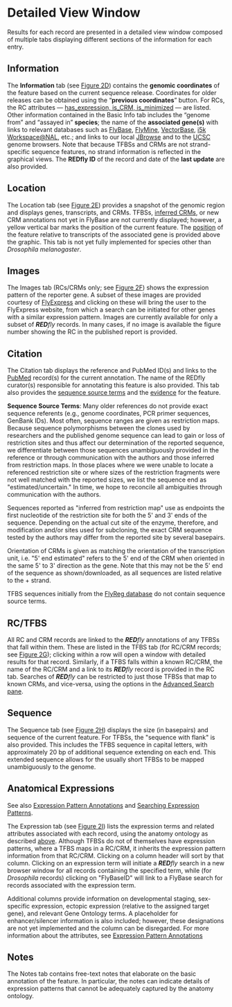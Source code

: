 # Detailed View Window

Results for each record are presented in a detailed view window composed of multiple tabs displaying different sections of the information for each entry.

## Information

The **Information** tab (see [Figure 2D](figures.md#figure-2)) contains the **genomic coordinates** of the feature based on the current sequence release. Coordinates for older releases can be obtained using the “**previous coordinates**” button. For RCs, the RC attributes — [has\_expression, is\_CRM, is\_minimized](data-types.md#reporter-constructs) — are listed. Other information contained in the Basic Info tab includes the “genome from” and “assayed in” **species**; the name of the **associated gene(s)** with links to relevant databases such as [FlyBase](http://flybase.org), [FlyMine](http://www.flymine.org), [VectorBase](https://www.vectorbase.org), [i5k Workspace@NAL](https://i5k.nal.usda.gov), etc.; and links to our local [JBrowse](http://128.205.11.6/jbrowse) and to the [UCSC](http://genome.ucsc.edu/cgi-bin/hgGateway) genome browsers. Note that because TFBSs and CRMs are not strand-specific sequence features, no strand information is reflected in the graphical views. The **REDfly ID** of the record and date of the **last update** are also provided.

## Location

The Location tab (see [Figure 2E](figures.md#figure-2)) provides a snapshot of the genomic region and displays genes, transcripts, and CRMs. TFBSs, [inferred CRMs](data-types.md#inferred-crms), or new CRM annotations not yet in FlyBase are not currently displayed; however, a yellow vertical bar marks the position of the current feature. The [position](search-pane.md#position) of the feature relative to transcripts of the associated gene is provided above the graphic. This tab is not yet fully implemented for species other than _Drosophila melanogaster_.

## Images

The Images tab (RCs/CRMs only; see [Figure 2F](figures.md#figure-2)) shows the expression pattern of the reporter gene. A subset of these images are provided courtesy of [FlyExpress](http://www.flyexpress.net) and clicking on these will bring the user to the FlyExpress website, from which a search can be initiated for other genes with a similar expression pattern. Images are currently available for only a subset of _**RED**fly_ records. In many cases, if no image is available the figure number showing the RC in the published report is provided.

## Citation

The Citation tab displays the reference and PubMed ID(s) and links to the [PubMed](http://www.ncbi.nlm.nih.gov/pubmed/) record(s) for the current annotation. The name of the REDfly curator(s) responsible for annotating this feature is also provided. This tab also provides the [sequence source terms](detailed-view-window.md#citationevidence) and the [evidence](detailed-view-window.md#citationevidence) for the feature.

**Sequence Source Terms**: Many older references do not provide exact sequence referents (e.g., genome coordinates, PCR primer sequences, GenBank IDs). Most often, sequence ranges are given as restriction maps. Because sequence polymorphisms between the clones used by researchers and the published genome sequence can lead to gain or loss of restriction sites and thus affect our determination of the reported sequence, we differentiate between those sequences unambiguously provided in the reference or through communication with the authors and those inferred from restriction maps. In those places where we were unable to locate a referenced restriction site or where sizes of the restriction fragments were not well matched with the reported sizes, we list the sequence end as "estimated/uncertain." In time, we hope to reconcile all ambiguities through communication with the authors.

Sequences reported as "inferred from restriction map" use as endpoints the first nucleotide of the restriction site for both the 5' and 3' ends of the sequence. Depending on the actual cut site of the enzyme, therefore, and modification and/or sites used for subcloning, the exact CRM sequence tested by the authors may differ from the reported site by several basepairs.

Orientation of CRMs is given as matching the orientation of the transcription unit, i.e. "5' end estimated" refers to the 5' end of the CRM when oriented in the same 5' to 3' direction as the gene. Note that this may not be the 5' end of the sequence as shown/downloaded, as all sequences are listed relative to the + strand.

TFBS sequences initially from the [FlyReg database](https://academic.oup.com/bioinformatics/article/21/8/1747/249595) do not contain sequence source terms.

## RC/TFBS

All RC and CRM records are linked to the _**RED**fly_ annotations of any TFBSs that fall within them. These are listed in the TFBS tab (for RC/CRM records; see [Figure 2G](figures.md#figure-2)); clicking within a row will open a window with detailed results for that record. Similarly, if a TFBS falls within a known RC/CRM, the name of the RC/CRM and a link to its _**RED**fly_ record is provided in the RC tab. Searches of _**RED**fly_ can be restricted to just those TFBSs that map to known CRMs, and vice-versa, using the options in the [Advanced Search pane](search-pane.md#advanced-search).

## Sequence

The Sequence tab (see [Figure 2H](figures.md#figure-2)) displays the size (in basepairs) and sequence of the current feature. For TFBSs, the "sequence with flank" is also provided. This includes the TFBS sequence in capital letters, with approximately 20 bp of additional sequence extending on each end. This extended sequence allows for the usually short TFBSs to be mapped unambiguously to the genome.

## Anatomical Expressions

See also [Expression Pattern Annotations](expression-pattern-annotations.md) and [Searching Expression Patterns](search-pane.md#searching-expression-patterns).

The Expression tab (see [Figure 2I](figures.md#figure-2)) lists the expression terms and related attributes associated with each record, using the anatomy ontology as described [above](expression-pattern-annotations.md). Although TFBSs do not of themselves have expression patterns, where a TFBS maps in a RC/CRM, it inherits the expression pattern information from that RC/CRM. Clicking on a column header will sort by that column. Clicking on an expression term will initiate a _**RED**fly_ search in a new browser window for all records containing the specified term, while (for _Drosophila_ records) clicking on "FlyBaseID" will link to a FlyBase search for records associated with the expression term.

Additional columns provide information on developmental staging, sex-specific expression, ectopic expression (relative to the assigned target gene), and relevant Gene Ontology terms. A placeholder for enhancer/silencer information is also included; however, these designations are not yet implemented and the column can be disregarded. For more information about the attributes, see [Expression Pattern Annotations](expression-pattern-annotations.md)

## Notes

The Notes tab contains free-text notes that elaborate on the basic annotation of the feature. In particular, the notes can indicate details of expression patterns that cannot be adequately captured by the anatomy ontology.
